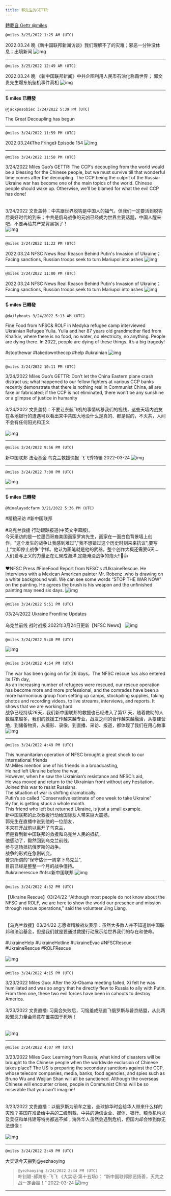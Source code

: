 ```yaml
---
title: 郭先生的GETTR
---
```

[轉載自 Gettr @miles](https://gettr.com/user/miles)

`@miles 3/25/2022 1:25 AM (UTC)`

2022.03.24 晚《新中国联邦新闻访谈》我们理解不了的灾难；邪恶一分钟没休息；出境新闻
![img](https://media.gettr.com/group9/origin/2022/03/25/01/2fcb0e36-c249-dc4c-11ce-c88f24adb9d9/9548d67018b19975dcafea4c4484666a.png)

---

`@miles 3/25/2022 12:49 AM (UTC)`

2022.03.24 晚 《新中国联邦新闻》中共企图利用人民币石油化称霸世界； 郭文贵先生爆东航坠机事件真相
![img](https://media.gettr.com/group29/origin/2022/03/25/00/375758dc-41ea-d6e7-0fc8-4af4456a3420/9548d67018b19975dcafea4c4484666a.png)

---

**:arrows_clockwise: miles 已轉發**

`@jackposobiec 3/24/2022 5:39 PM (UTC)`

The Great Decoupling has begun

---

`@miles 3/24/2022 11:59 PM (UTC)`

2022.03.24《The Fringe》 Episode 154
![img](https://media.gettr.com/group7/origin/2022/03/24/23/e57d39e9-d1c4-e224-b8e9-18f40f8129e0/6383d6c383a688bc0ce747d8282e44b3.jpeg)

---

`@miles 3/24/2022 11:58 PM (UTC)`

3/24/2022 Miles Guo’s GETTR: The CCP’s decoupling from the world would be a blessing for the Chinese people, but we must survive till that wonderful time comes after the decoupling. The CCP being the culprit of the Russia-Ukraine war has become one of the main topics of the world. Chinese people should wake up. Otherwise, we’ll be blamed for what the evil CCP has done!<br/><br/><br/>3/24/2022 文贵盖特：中共跟世界脱钩是中国人的福气，但我们一定要活到脱钩后美好时代的到来；中共是俄乌战争的元凶已经成为世界主要话题，中国人醒来吧，不要再给共产党背黑锅了！<br/>
![img](https://media.gettr.com/group17/getter/2022/03/24/23/fb9f7363-5aa9-9b8a-1346-a00729c5925f/out.jpg)

---

`@miles 3/24/2022 11:22 PM (UTC)`

2022.03.24 NFSC News  Real Reason Behind Putin's Invasion of Ukraine；  Facing sanctions, Russian troops seek to turn Mariupol into ashes
![img](https://media.gettr.com/group33/origin/2022/03/24/22/84ca6e39-3313-1906-d256-62dbe30d3c50/9548d67018b19975dcafea4c4484666a.png)

---

`@miles 3/24/2022 11:00 PM (UTC)`

2022.03.24 NFSC News  Real Reason Behind Putin's Invasion of Ukraine；  Facing sanctions, Russian troops seek to turn Mariupol into ashes
![img](https://media.gettr.com/group33/origin/2022/03/24/22/84ca6e39-3313-1906-d256-62dbe30d3c50/9548d67018b19975dcafea4c4484666a.png)

---

**:arrows_clockwise: miles 已轉發**

`@dailybeats 3/24/2022 5:13 AM (UTC)`

Fine Food from NFSC& ROLF in Medyka refugee camp interviewed Ukrainian Refugee Yulia. Yulia and her 87 years old grandmother fled from Kharkiv, where there is no food, no water, no electricity, no anything. People are dying there. In 2022, people are dying of these things. It’s a big tragedy! <br/><br/>#stopthewar #takedowntheccp #help #ukrainian
![img](https://media.gettr.com/group14/origin/2022/03/24/05/d0d95afc-4b49-0697-5b05-63f003265f80/out.jpg)

---

`@miles 3/24/2022 10:11 PM (UTC)`

3/24/2022 Miles Guo’s GETTR: Don’t let the China Eastern plane crash distract us; what happened to our fellow fighters at various CCP banks recently demonstrate that there is nothing real in Communist China, all are fake or fabricated; if the CCP is not eliminated, there won’t be any sunshine or a glimpse of justice in humanity<br/><br/>3/24/2022 文贵盖特：不要让东航飞机的事情转移我们的视线，这些天墙内战友在各地银行的遭遇可以看出来中共国大地没什么是真的、都是假的，不灭共，人间不会有任何阳光和正义<br/><br/>
![img](https://media.gettr.com/group36/getter/2022/03/24/22/6139b995-407e-4de6-c021-0bbf5c523fcf/out.jpg)

---

`@miles 3/24/2022 9:56 PM (UTC)`

新中国联邦 法治基金 乌克兰救援快报 飞飞秀特辑 2022-03-24
![img](https://media.gettr.com/group35/origin/2022/03/24/21/130e4346-446f-76cc-4480-9edf99ea5b0b/6383d6c383a688bc0ce747d8282e44b3.jpeg)

---

`@miles 3/24/2022 7:00 PM (UTC)`


![img](https://media.gettr.com/group23/origin/2022/03/24/18/ce279f72-a6f3-f9b9-b079-3d3cd052012b/6383d6c383a688bc0ce747d8282e44b3.jpeg)

---

**:arrows_clockwise: miles 已轉發**

`@himalayadcfarm 3/21/2022 5:36 PM (UTC)`

#精粮采访 #新中国联邦 <br/><br/>#乌克兰救援 行动跟踪报道(中英文字幕版)。<br/>今天采访的是一位墨西哥裔美国画家罗宾先生，画家在一面白色背景墙上创作，"这个发生的战争让我感到难过","我不想错过这个历史时刻来来抗议",要写上“立即停止战争”字样。他认为画笔就是他的武器，整个创作大概还需要6天...<br/>人们爱与正义的力量正在汇聚成海洋,定能淹没战争的炮火!!💖👍<br/><br/>❤️NFSC Press #FineFood Report from NFSC's #UkraineRescue. He Interviews with a Mexican American painter Mr. Robenz ,who is drawing on a white background wall. We can see some words “STOP THE WAR NOW” on the painting. He agrees the brush is his weapon and the unfinished painting may need six days.
![img](https://media.gettr.com/group39/origin/2022/03/21/17/6a4c80ab-47bb-5738-4969-dde97bb5113a/out.jpg)

---

`@miles 3/24/2022 5:51 PM (UTC)`

03/24/2022  Ukraine Frontline Updates <br/><br/>乌克兰前线 战时战报 2022年3月24日更新【NFSC News】
![img](https://media.gettr.com/group40/origin/2022/03/24/17/18da84b1-b73b-6869-9f36-daa839387bb7/5d3d0412b4623337886f0970206ba177.jpeg)

---

`@miles 3/24/2022 5:40 PM (UTC)`


![img](https://media.gettr.com/group12/origin/2022/03/24/17/dc18dab4-f4c1-d6db-f226-67feef170d9e/6383d6c383a688bc0ce747d8282e44b3.jpeg)

---

`@miles 3/24/2022 4:54 PM (UTC)`

The war has been going on for 26 days，The NFSC rescue has also entered its 17th day,<br/>As an increasing number of refugees were rescued, our rescue operation has become more and more professional, and the comrades have been a more harmonious group from setting up camps, stockpiling supplies, taking photos and recording videos, to live streams, interviews, and reports. It shows that we are working hard<br/>战争已经持续26天，我们新中国联邦的救援也已经进入了第17 天，随着救助的人数越来越多，我们的救援工作越来越专业，战友之间的合作越来越融洽，从搭建营地，到储备物资，从摄影、录像，到直播、采访、报道，都体现了我们在用心做事
![img](https://media.gettr.com/group11/origin/2022/03/24/16/7464b0d7-547d-cb42-25d5-b910113ebb9b/out.jpg)

---

`@miles 3/24/2022 4:49 PM (UTC)`

This humanitarian operation of NFSC brought a great shock to our international friends<br/>Mr.Miles mention one of his friends in a broadcasting,<br/>He had left Ukraine before the war,<br/>However, when he saw the Ukrainian’s resistance and NFSC’s aid,<br/>He was moved and return to the Ukrainian front without any hesitation. <br/>Joined this war to resist Russians. <br/>The situation of war is shifting dramatically.<br/>Putin’s so called “Conservative estimate of one week to take Ukraine”<br/>By far, is getting stuck a whole month.<br/>This friend who left but returned Ukraine, is just a small example.<br/>新中国联邦的此次救援行动给国际友人带来巨大震撼，<br/>郭先生在直播中说到他的一位朋友，<br/>本来在开战前以离开了乌克兰，<br/>但是看到新中国联邦的救援和乌克兰人民的抵抗，<br/>他感动了，毅然回到乌克兰前线，<br/>参与这场抵抗俄罗斯的战争。<br/>战争的形式在急剧转变，<br/>普京所谓的"保守估计一周拿下乌克兰",<br/>目前已经是整整一个月的战争僵持。<br/>#ukrainerescue #nfsc新中国联邦
![img](https://media.gettr.com/group6/origin/2022/03/24/16/b0963309-a9c5-1bfc-f101-d8d8d9e892fa/out.jpg)

---

`@miles 3/24/2022 4:32 PM (UTC)`

【Ukraine Rescue】03/24/22 “Although most people do not know about the NFSC and ROLF, we are here to show the world our presence and mission through rescue operations,” said the volunteer Jing Liang.<br/><br/><br/>【乌克兰救援】03/24/22 志愿者精粮战友表示：虽然大多数人并不知道新中国联邦和法治基金，但是我们就是要通过救援行动展示给世界我们的存在和使命。<br/><br/>#UkraineHelp #UkraineHotline #UkraineEvac #NFSCRescue #UkraineRescue #ROLFRescue<br/><br/>
![img](https://media.gettr.com/group15/getter/2022/03/24/16/6ced5d87-8d34-067f-6b2c-afc830c20d6a/out.jpg)

---

`@miles 3/24/2022 4:15 PM (UTC)`

3/23/2022 Miles Guo: After the Xi-Obama meeting failed, Xi felt he was humiliated and was so angry that he directly flew to Russia to ally with Putin. From then one, these two evil forces have been in cahoots to destroy America.<br/><br/>3/23/2022 文贵直播: 习奥会失败后，习恼羞成怒直飞俄罗斯与普京结盟，从此两股邪恶力量会师意在置美国于死地！<br/><br/><br/>
![img](https://media.gettr.com/group16/getter/2022/03/24/16/2b043e9e-e80c-bbe4-7513-671cbb50e2ff/out.jpg)

---

`@miles 3/24/2022 4:07 PM (UTC)`

3/23/2022 Miles Guo: Learning from Russia, what kind of disasters will be brought to the Chinese people when the worldwide exclusion of Chinese takes place? The US is preparing the secondary sanctions against the CCP, whose telecom companies, media, banks, food agencies, and spies such as Bruno Wu and Weijian Shan will all be sanctioned. Although the overseas Chinese will encounter crises, people in Communist China will be so miserable that you can't imagine!<br/><br/><br/>3/23/2022 文贵直播：以俄罗斯为前车之鉴，全球排华时会给华人带来什么样的灾难？美国在准备给中共的二级制裁，中共的通信企业、媒体、银行、粮食机构以及吴征和单伟建等特务都逃不掉；海外华人虽然会遇到危机，但国内却会惨到你无法想像！<br/><br/>
![img](https://media.gettr.com/group34/getter/2022/03/24/16/8acdcf04-3183-2d49-992c-c3420abedad9/out.jpg)

---

`@miles 3/24/2022 2:49 PM (UTC)`

大实话今天搬到@yezhaoying
> `@yezhaoying 3/24/2022 2:44 PM (UTC)`<br/>叶钊颖-郝海东-飞飞 《大实话·第十五场》： “新中国联邦除恶扬善，灭共之战一定会赢！”   2022-03-24
![img](https://media.gettr.com/group13/origin/2022/03/24/14/7820e217-8090-c568-430f-190de1275e09/6383d6c383a688bc0ce747d8282e44b3.jpeg)

---

